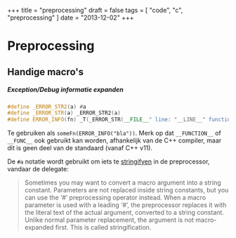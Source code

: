 +++
title = "preprocessing"
draft = false
tags = [
    "code",
    "c",
    "preprocessing"
]
date = "2013-12-02"
+++
# Preprocessing 

## Handige macro's 

##### Exception/Debug informatie expanden 

```c++
#define _ERROR_STR2(a) #a
#define _ERROR_STR(a) _ERROR_STR2(a)
#define ERROR_INFO(fn) _T(_ERROR_STR(__FILE__" line: "__LINE__" function: "fn))
```

Te gebruiken als `someFn(ERROR_INFO("bla"))`. Merk op dat `__FUNCTION__` of `__FUNC__` ook gebruikt kan worden, afhankelijk van de C++ compiler, maar dit is geen deel van de standaard (vanaf C++ v11).

De `#a` notatie wordt gebruikt om iets te [stringifyen](http://gcc.gnu.org/onlinedocs/cpp/Stringification.html) in de preprocessor, vandaar de delegate:

> Sometimes you may want to convert a macro argument into a string constant. Parameters are not replaced inside string constants, but you can use the ‘#’ preprocessing operator instead. When a macro parameter is used with a leading ‘#’, the preprocessor replaces it with the literal text of the actual argument, converted to a string constant. Unlike normal parameter replacement, the argument is not macro-expanded first. This is called stringification.